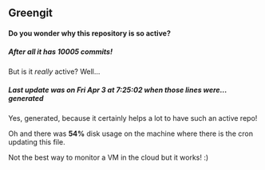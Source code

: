 ## Greengit

#### Do you wonder why this repository is so active?

##### After all it has 10005 commits!

But is it *really* active? Well...

##### Last update was on Fri Apr 3 at 7:25:02 when those lines were... generated

Yes, generated, because it certainly helps a lot to have such an active repo!

Oh and there was **54%** disk usage on the machine
where there is the cron updating this file.

Not the best way to monitor a VM in the cloud but it works! :)
